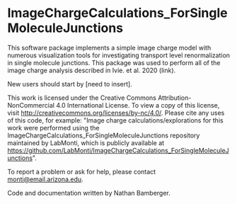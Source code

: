 # ImageChargeCalculations_ForSingleMoleculeJunctions

This software package implements a simple image charge model with numerous visualization tools for investigating transport level renormalization in single molecule junctions. This package was used to perform all of the image charge analysis described in Ivie. et al. 2020 (link). 

New users should start by [need to insert].

This work is licensed under the Creative Commons Attribution-NonCommercial 4.0 International License. To view a copy of this license, visit http://creativecommons.org/licenses/by-nc/4.0/. Please cite any uses of this code, for example: "Image charge calculations/explorations for this work were performed using the ImageChargeCalculations_ForSingleMoleculeJunctions repository maintained by LabMonti, which is publicly available at https://github.com/LabMonti/ImageChargeCalculations_ForSingleMoleculeJunctions".

To report a problem or ask for help, please contact monti@email.arizona.edu.

Code and documentation written by Nathan Bamberger.
